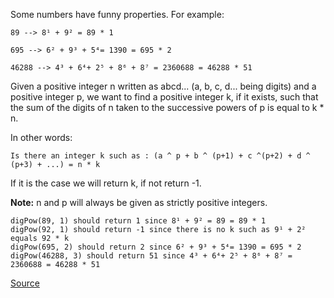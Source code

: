 Some numbers have funny properties. For example:
````
89 --> 8¹ + 9² = 89 * 1

695 --> 6² + 9³ + 5⁴= 1390 = 695 * 2

46288 --> 4³ + 6⁴+ 2⁵ + 8⁶ + 8⁷ = 2360688 = 46288 * 51
````
Given a positive integer n written as abcd... (a, b, c, d... being digits) and a positive integer p, we want to find a positive integer k, if it exists, such that the sum of the digits of n taken to the successive powers of p is equal to k * n.

In other words:
````
Is there an integer k such as : (a ^ p + b ^ (p+1) + c ^(p+2) + d ^ (p+3) + ...) = n * k
````

If it is the case we will return k, if not return -1.

**Note:** n and p will always be given as strictly positive integers.
````
digPow(89, 1) should return 1 since 8¹ + 9² = 89 = 89 * 1
digPow(92, 1) should return -1 since there is no k such as 9¹ + 2² equals 92 * k
digPow(695, 2) should return 2 since 6² + 9³ + 5⁴= 1390 = 695 * 2
digPow(46288, 3) should return 51 since 4³ + 6⁴+ 2⁵ + 8⁶ + 8⁷ = 2360688 = 46288 * 51
````

[Source](https://www.codewars.com/kata/5552101f47fc5178b1000050)
